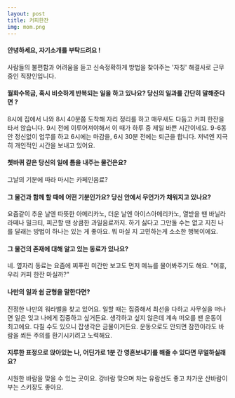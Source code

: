 ```yaml
---
layout: post
title: 커피한잔
img: mom.png 
---
```



#### 안녕하세요, 자기소개를 부탁드려요 !

사람들의 불편함과 어려움을 듣고 신속정확하게 방법을 찾아주는 '자칭' 해결사로 근무 중인 직장인입니다.

#### 월화수목금, 혹시 비슷하게 반복되는 일을 하고 있나요? 당신의 일과를 간단히 말해준다면 ?

8시에 집에서 나와 8시 40분쯤 도착해 자리 정리를 하고 매무새도 다듬고 커피 한잔을 타서 앉습니다. 9시 전에 이루어져야해서 이 때가 하루 중 제일 바쁜 시간이네요. 9-6동안 정신없이 업무를 하고 6시에는 마감을, 6시 30분 전에는 퇴근을 합니다. 저녁엔 지극히 개인적인 시간을 보내고 있어요.

#### 쳇바퀴 같은 당신의 일에 틈을 내주는 물건은요?

그날의 기분에 따라 마시는 카페인음료?

#### 그 물건과 함께 할 때에 어떤 기분인가요? 당신 안에서 무언가가 채워지고 있나요?

요즘같이 추운 날엔 따뜻한 아메리카노, 더운 날엔 아이스아메리카노, 열받을 땐 바닐라라떼나 밀크티, 피곤할 땐 상큼한 과일음료까지. 하기 싫다고 그만둘 수는 없고 지친 나를 달래는 방법이 하나는 있는 게 좋아요. 뭐 마실 지 고민하는게 소소한 행복이에요.

#### 그 물건의 존재에 대해 알고 있는 동료가 있나요?

네. 옆자리 동료는 요즘에 찌푸린 미간만 보고도 먼저 메뉴를 물어봐주기도 해요. "어휴, 우리 커피 한잔 마실까?"

#### 나만의 일과 쉼 균형을 말한다면?

진정한 나만의 워라밸을 찾고 있어요. 일할 때는 집중해서 최선을 다하고 사무실을 떠나면 일은 잊고 나에게 집중하고 싶거든요. 생각하고 싶지 않은데 계속 떠오를 땐 운동이 최고에요. 다칠 수도 있으니 잡생각은 금물이거든요. 운동으로도 안되면 잠깐이라도 바람을 쐬든 주의를 환기시키려고 노력해요.

#### 지루한 표정으로 앉아있는 나, 어딘가로 1분 간 영혼보내기를 해줄 수 있다면 무얼하실래요?

시원한 바람을 맞을 수 있는 곳이요. 강바람 맞으며 차는 유람선도 좋고 차가운 산바람이 부는 스키장도 좋아요.
